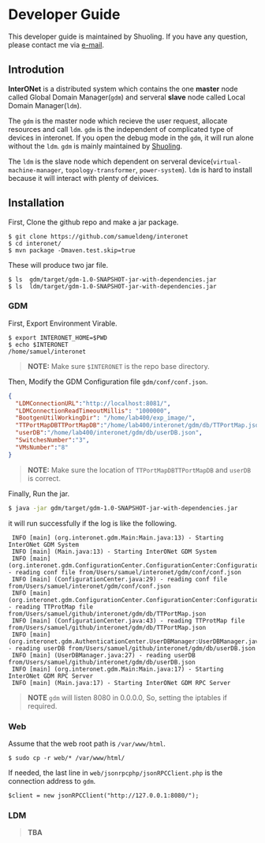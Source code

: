 # Developer Guide
This developer guide is maintained by Shuoling. If you have any question, please contact me via [e-mail](mr.dengshuoling@gmail.com).

## Introdution
**InterONet** is a distributed system which contains the one **master** node called Global Domain Manager(`gdm`) and serveral **slave** node called Local Domain Manager(`ldm`).

The `gdm` is the master node which recieve the user request, allocate resources and call `ldm`. `gdm` is the independent of complicated type of devices in interonet. If you open the debug mode in the `gdm`, it will run alone without the `ldm`. `gdm` is mainly maintained by [Shuoling](mr.dengshuoling@gmail.com).

The `ldm` is the slave node which dependent on serveral device(`virtual-machine-manager`, `topology-transformer`, `power-system`). `ldm` is hard to install because it will interact with plenty of deivices. 


##  Installation
First, Clone the github repo and make a jar package.
```
$ git clone https://github.com/samueldeng/interonet
$ cd interonet/
$ mvn package -Dmaven.test.skip=true
```
These will produce two jar file.
```
$ ls  gdm/target/gdm-1.0-SNAPSHOT-jar-with-dependencies.jar
$ ls  ldm/target/gdm-1.0-SNAPSHOT-jar-with-dependencies.jar
```

### GDM
First, Export Environment Virable.
```
$ export INTERONET_HOME=$PWD
$ echo $INTERONET
/home/samuel/interonet
```
> **NOTE:** Make sure `$INTERONET` is the repo base directory.

Then, Modify the GDM Configuration file `gdm/conf/conf.json`. 
```json
{
  "LDMConnectionURL":"http://localhost:8081/",
  "LDMConnectionReadTimeoutMillis": "1000000",
  "BootgenUtilWorkingDir": "/home/lab400/exp_image/",
  "TTPortMapDBTTPortMapDB":"/home/lab400/interonet/gdm/db/TTPortMap.json",
  "userDB":"/home/lab400/interonet/gdm/db/userDB.json",
  "SwitchesNumber":"3",
  "VMsNumber":"8"
}
```
> **NOTE:** Make sure the location of `TTPortMapDBTTPortMapDB` and `userDB` is correct.


Finally, Run the jar.
```bash
$ java -jar gdm/target/gdm-1.0-SNAPSHOT-jar-with-dependencies.jar
```
it will run successfully if the log is like the following.
```
 INFO [main] (org.interonet.gdm.Main:Main.java:13) - Starting InterONet GDM System
 INFO [main] (Main.java:13) - Starting InterONet GDM System
 INFO [main] (org.interonet.gdm.ConfigurationCenter.ConfigurationCenter:ConfigurationCenter.java:29) - reading conf file from/Users/samuel/interonet/gdm/conf/conf.json
 INFO [main] (ConfigurationCenter.java:29) - reading conf file from/Users/samuel/interonet/gdm/conf/conf.json
 INFO [main] (org.interonet.gdm.ConfigurationCenter.ConfigurationCenter:ConfigurationCenter.java:43) - reading TTProtMap file from/Users/samuel/github/interonet/gdm/db/TTPortMap.json
 INFO [main] (ConfigurationCenter.java:43) - reading TTProtMap file from/Users/samuel/github/interonet/gdm/db/TTPortMap.json
 INFO [main] (org.interonet.gdm.AuthenticationCenter.UserDBManager:UserDBManager.java:27) - reading userDB from/Users/samuel/github/interonet/gdm/db/userDB.json
 INFO [main] (UserDBManager.java:27) - reading userDB from/Users/samuel/github/interonet/gdm/db/userDB.json
 INFO [main] (org.interonet.gdm.Main:Main.java:17) - Starting InterONet GDM RPC Server
 INFO [main] (Main.java:17) - Starting InterONet GDM RPC Server
 ```
 >**NOTE** `gdm` will listen 8080 in 0.0.0.0, So, setting the iptables if required.
 
### Web
Assume that the web root path is `/var/www/html`.
```
$ sudo cp -r web/* /var/www/html/
```
If needed, the last line in `web/jsonrpcphp/jsonRPCClient.php` is the connection address to `gdm`.
```
$client = new jsonRPCClient("http://127.0.0.1:8080/");
```

### LDM
> **TBA**
